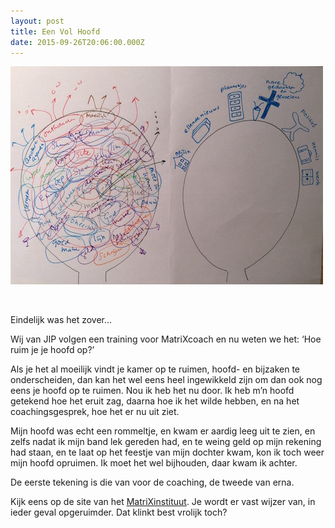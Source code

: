 ```yaml
---
layout: post
title: Een Vol Hoofd
date: 2015-09-26T20:06:00.000Z
---
```


![](/uploads/versions/vol-hoofd2---x----500-349x---.jpg)

&nbsp;

Eindelijk was het zover…

Wij van JIP&nbsp;volgen een training voor MatriXcoach en nu weten we het: ‘Hoe ruim je je hoofd op?’

Als je het al moeilijk vindt je kamer op te ruimen, hoofd- en bijzaken te onderscheiden, dan kan het wel eens heel ingewikkeld zijn om dan ook nog eens je hoofd op te ruimen. Nou ik heb het nu door. Ik heb m’n hoofd getekend hoe het eruit zag, daarna hoe ik het wilde hebben, en na het coachingsgesprek, hoe het er nu uit ziet.

Mijn hoofd was echt een rommeltje, en kwam er aardig leeg uit te zien, en zelfs nadat ik mijn band lek gereden had, en te weing geld op mijn rekening had staan, en te laat op het feestje van mijn dochter kwam, kon ik toch weer mijn hoofd opruimen. Ik moet het wel bijhouden, daar kwam ik achter.

De eerste tekening is die van voor de coaching, de tweede van erna.

Kijk eens op de site van het [MatriXinstituut](http://matrixmethodeinstituut.nl). Je wordt er vast wijzer van, in ieder geval opgeruimder. Dat klinkt best vrolijk toch?